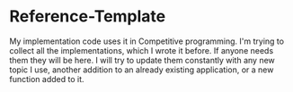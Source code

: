 # Reference-Template
My implementation code uses it in Competitive programming.
I'm trying to collect all the implementations, which I wrote it before. 
If anyone needs them they will be here.
I will try to update them constantly with any new topic I use, another addition to an already existing application, or a new function added to it.

